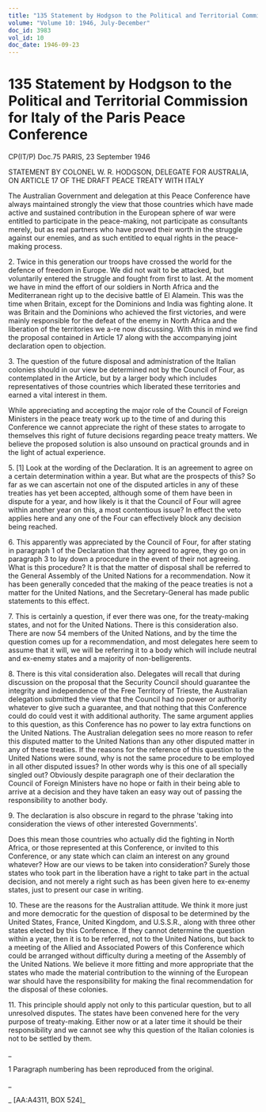 ```yaml
---
title: "135 Statement by Hodgson to the Political and Territorial Commission for Italy of the Paris Peace Conference"
volume: "Volume 10: 1946, July-December"
doc_id: 3983
vol_id: 10
doc_date: 1946-09-23
---
```


# 135 Statement by Hodgson to the Political and Territorial Commission for Italy of the Paris Peace Conference

CP(IT/P) Doc.75 PARIS, 23 September 1946

STATEMENT BY COLONEL W. R. HODGSON, DELEGATE FOR AUSTRALIA, ON ARTICLE 17 OF THE DRAFT PEACE TREATY WITH ITALY

The Australian Government and delegation at this Peace Conference have always maintained strongly the view that those countries which have made active and sustained contribution in the European sphere of war were entitled to participate in the peace-making, not participate as consultants merely, but as real partners who have proved their worth in the struggle against our enemies, and as such entitled to equal rights in the peace-making process.

2\. Twice in this generation our troops have crossed the world for the defence of freedom in Europe. We did not wait to be attacked, but voluntarily entered the struggle and fought from first to last. At the moment we have in mind the effort of our soldiers in North Africa and the Mediterranean right up to the decisive battle of El Alamein. This was the time when Britain, except for the Dominions and India was fighting alone. It was Britain and the Dominions who achieved the first victories, and were mainly responsible for the defeat of the enemy in North Africa and the liberation of the territories we a-re now discussing. With this in mind we find the proposal contained in Article 17 along with the accompanying joint declaration open to objection.

3\. The question of the future disposal and administration of the Italian colonies should in our view be determined not by the Council of Four, as contemplated in the Article, but by a larger body which includes representatives of those countries which liberated these territories and earned a vital interest in them.

While appreciating and accepting the major role of the Council of Foreign Ministers in the peace treaty work up to the time of and during this Conference we cannot appreciate the right of these states to arrogate to themselves this right of future decisions regarding peace treaty matters. We believe the proposed solution is also unsound on practical grounds and in the light of actual experience.

5\. [1] Look at the wording of the Declaration. It is an agreement to agree on a certain determination within a year. But what are the prospects of this? So far as we can ascertain not one of the disputed articles in any of these treaties has yet been accepted, although some of them have been in dispute for a year, and how likely is it that the Council of Four will agree within another year on this, a most contentious issue? In effect the veto applies here and any one of the Four can effectively block any decision being reached.

6\. This apparently was appreciated by the Council of Four, for after stating in paragraph 1 of the Declaration that they agreed to agree, they go on in paragraph 3 to lay down a procedure in the event of their not agreeing. What is this procedure? It is that the matter of disposal shall be referred to the General Assembly of the United Nations for a recommendation. Now it has been generally conceded that the making of the peace treaties is not a matter for the United Nations, and the Secretary-General has made public statements to this effect.

7\. This is certainly a question, if ever there was one, for the treaty-making states, and not for the United Nations. There is this consideration also. There are now 54 members of the United Nations, and by the time the question comes up for a recommendation, and most delegates here seem to assume that it will, we will be referring it to a body which will include neutral and ex-enemy states and a majority of non-belligerents.

8\. There is this vital consideration also. Delegates will recall that during discussion on the proposal that the Security Council should guarantee the integrity and independence of the Free Territory of Trieste, the Australian delegation submitted the view that the Council had no power or authority whatever to give such a guarantee, and that nothing that this Conference could do could vest it with additional authority. The same argument applies to this question, as this Conference has no power to lay extra functions on the United Nations. The Australian delegation sees no more reason to refer this disputed matter to the United Nations than any other disputed matter in any of these treaties. If the reasons for the reference of this question to the United Nations were sound, why is not the same procedure to be employed in all other disputed issues? In other words why is this one of all specially singled out? Obviously despite paragraph one of their declaration the Council of Foreign Ministers have no hope or faith in their being able to arrive at a decision and they have taken an easy way out of passing the responsibility to another body.

9\. The declaration is also obscure in regard to the phrase 'taking into consideration the views of other interested Governments'.

Does this mean those countries who actually did the fighting in North Africa, or those represented at this Conference, or invited to this Conference, or any state which can claim an interest on any ground whatever? How are our views to be taken into consideration? Surely those states who took part in the liberation have a right to take part in the actual decision, and not merely a right such as has been given here to ex-enemy states, just to present our case in writing.

10\. These are the reasons for the Australian attitude. We think it more just and more democratic for the question of disposal to be determined by the United States, France, United Kingdom, and U.S.S.R., along with three other states elected by this Conference. If they cannot determine the question within a year, then it is to be referred, not to the United Nations, but back to a meeting of the Allied and Associated Powers of this Conference which could be arranged without difficulty during a meeting of the Assembly of the United Nations. We believe it more fitting and more appropriate that the states who made the material contribution to the winning of the European war should have the responsibility for making the final recommendation for the disposal of these colonies.

11\. This principle should apply not only to this particular question, but to all unresolved disputes. The states have been convened here for the very purpose of treaty-making. Either now or at a later time it should be their responsibility and we cannot see why this question of the Italian colonies is not to be settled by them.

_

1 Paragraph numbering has been reproduced from the original.

_

_ [AA:A4311, BOX 524]_
